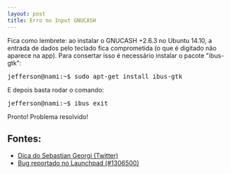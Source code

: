 ```yaml
---
layout: post
title: Erro no Input GNUCASH
---
```


Fica como lembrete: ao instalar o GNUCASH +2.6.3 no Ubuntu 14.10, a entrada de dados pelo teclado fica comprometida (o que é digitado não aparece na app). Para consertar isso é necessário instalar o pacote "ibus-gtk":

<pre>
jefferson@nami:~$ sudo apt-get install ibus-gtk
</pre>

E depois basta rodar o comando:

<pre>
jefferson@nami:~$ ibus exit
</pre>

Pronto! Problema resolvido!

## Fontes:

* <a href="https://twitter.com/_sgeorgi/status/534367616568426496">Dica do Sebastian Georgi (Twitter)</a>
* <a href="https://bugs.launchpad.net/ubuntu/+source/gnucash/+bug/1306500">Bug reportado no Launchpad (#1306500)</a>
